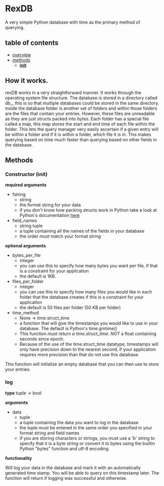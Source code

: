 # RexDB

A very simple Python database with time as the primary method of querying.

## table of contents
- [overview](#how-it-works)
- [methods](#methods)
  - [__init__](#constructor-init)
## How it works.

rexDB works in a very straightforward manner. It works through the operating system file structure. The database is stored in a directory called db\_<number>, this is so that multiple databases could be stored in the same directory. inside the database folder is another set of folders and within those folders are the files that contain your entries. However, these files are unreadable as they are just structs packed into bytes.
Each folder has a special file called a map, this map stores the start and end time of each file within the folder. This lets the query manager very easily ascertain if a given entry will be within a folder and if it is within a folder, which file it is in. This makes querying based on time much faster than querying based on other fields in the database.

## Methods

### Constructor (**init**)

**required arguments**

- fstring
  - string
  - the format string for your data
  - if you don't know how packing structs work in Python take a look at Python's documentation [here](https://docs.python.org/3/library/struct.html#format-characters)
- field_names
  - string tuple
  - a tuple containing all the names of the fields in your database
  - the order _must_ match your format string

**optional arguments**

- bytes_per_file
  - integer
  - you can use this to specify how many bytes you want per file, if that is a constraint for your application
  - the default is 1KB.
- files_per_folder
  - integer
  - you can use this to specify how many files you would like in each folder that the database creates if this is a constraint for your application
  - the default is 50 files per folder (50 KB per folder)
- time_method
  - None -> time.struct_time
  - a function that will give the timestamps you would like to use in your database. The default is Python's time.gmtime()
  - This function _must return a time.struct\_time_. _NOT_ a float containing seconds since epoch.
  - Because of the use of the time.struct\_time datatype, timestamps will only have precision down to the nearest second, if your application requires more precision than that do not use this database.

This function will initialize an empty database that you can then use to store your entries. 

### log

**type**
tuple -> bool

**arguments**

- data
  - tuple
  - a tuple containing the data you want to log in the database
  - the tuple must be entered in the same order you specified in your format string and field names
  - if you are storing characters or strings, you must use a 'b' string to specify that it is a byte string or convert it to bytes using the builtin Python "bytes" function and utf-8 encoding.

**functionality**

Will log your data in the database and mark it with an automatically generated time stamp. You will be able to query on this timestamp later. The function will return <True> if logging was successful and <False> otherwise. 